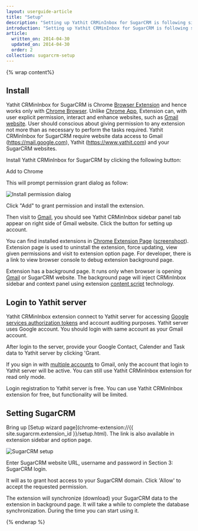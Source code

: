 ```yaml
---
layout: userguide-article
title: "Setup"
description: "Setting up Yathit CRMinInbox for SugarCRM is following simple instruction, but there are some more tweak or get stuck."
introduction: "Setting up Yathit CRMinInbox for SugarCRM is following simple instruction, but there are some more tweak or get stuck."
article:
  written_on: 2014-04-30
  updated_on: 2014-04-30
  order: 2
collection: sugarcrm-setup
---
```



{% wrap content%}

## Install

Yathit CRMinInbox for SugarCRM is Chrome [Browser Extension](https://chrome.google.com/webstore/category/extensions) and hence works only with [Chrome Browser](https://www.google.com/chrome/browser/). Unlike [Chrome App](https://chrome.google.com/webstore/category/apps), Extension can, with user explicit permission, interact and enhance websites, such as [Gmail website](https://mail.google.com). User should conscious about giving permission to any extension not more than as necessary to perform the tasks required. Yathit CRMinInbox for SugarCRM require website data access to Gmail (https://mail.google.com), Yathit (https://www.yathit.com) and your SugarCRM websites.

Install Yathit CRMinInbox for SugarCRM by clicking the following button:

<div class="centered">
    <a id="install-sugarcrm" class="button--primary themed">Add to Chrome</a>
</div>

This will prompt permission grant dialog as follow:

![Install permission dialog](/imgs/sugarcrm/install-permission.jpg) 

Click "Add" to grant permission and install the extension.

Then visit to [Gmail](https://mail.google.com), you should see Yathit CRMinInbox sidebar panel tab appear on right side of Gmail website. Click the button for setting up account.

You can find installed extensions in [Chrome Extension Page](chrome://extensions/) ([screenshoot](/imgs/sugarcrm/chrome-extensions-page.tiff)). Extension page is used to uninstall the extension, force updating, view given permissions and visit to extension option page. For developer, there is a link to view browser console to debug extension background page.
  
Extension has a background page. It runs only when browser is opening [Gmail](https://mail.google.com) or SugarCRM website. The background page will inject CRMinInbox sidebar and context panel using extension [content script](https://developer.chrome.com/extensions/content_scripts) technology.   
 
## Login to Yathit server
 
Yathit CRMinInbox extension connect to Yathit server for accessing [Google services authorization tokens](https://developers.google.com/accounts/docs/OAuth2) and account auditing purposes. Yathit server uses Google account. You should login with same account as your Gmail account.

After login to the server, provide your Google Contact, Calender and Task data to Yathit server by clicking 'Grant.
 
If you sign in with [multiple accounts](https://support.google.com/accounts/answer/1721977) to Gmail, only the account that login to Yathit server will be active. You can still use Yathit CRMinInbox extension for read only mode.  

Login registration to Yathit server is free. You can use Yathit CRMinInbox extension for free, but functionality will be limited.
 
## Setting SugarCRM
 
Bring up [Setup wizard page](chrome-extension://{{ site.sugarcrm.extension_id }}/setup.html). The link is also available in extension sidebar and option page.
 
![SugarCRM setup](/imgs/sugarcrm/sugarcrm-setup.gif) 
 
 
Enter SugarCRM website URL, username and password in Section 3: SugarCRM login.
 
It will as to grant host access to your SugarCRM domain. Click 'Allow' to accept the requested permission.
 
The extension will synchronize (download) your SugarCRM data to the extension in background page. It will take a while to complete the database synchronization. During the time you can start using it.


{% endwrap %}
